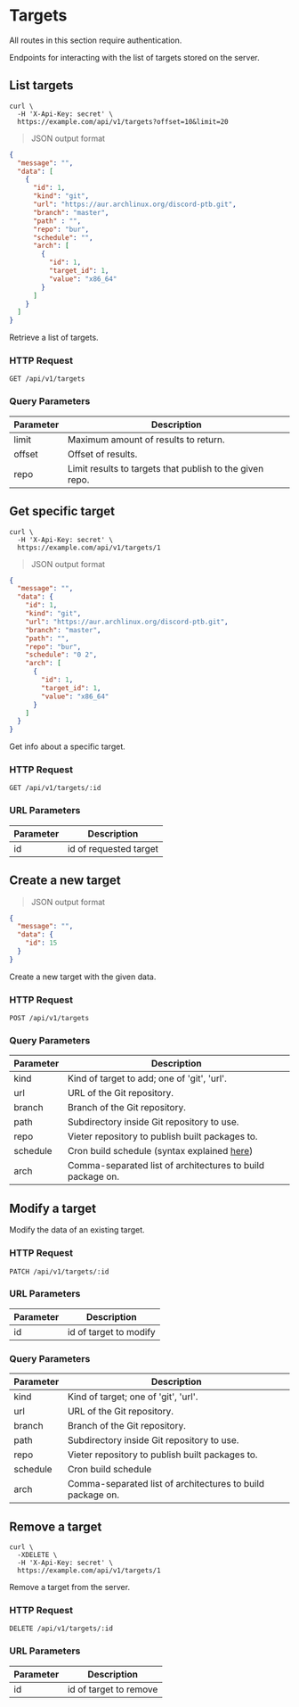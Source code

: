 # Targets

<aside class="notice">

All routes in this section require authentication.

</aside>

Endpoints for interacting with the list of targets stored on the server.

## List targets

```shell
curl \
  -H 'X-Api-Key: secret' \
  https://example.com/api/v1/targets?offset=10&limit=20
```

> JSON output format

```json
{
  "message": "",
  "data": [
    {
      "id": 1,
      "kind": "git",
      "url": "https://aur.archlinux.org/discord-ptb.git",
      "branch": "master",
      "path" : "",
      "repo": "bur",
      "schedule": "",
      "arch": [
        {
          "id": 1,
          "target_id": 1,
          "value": "x86_64"
        }
      ]
    }
  ]
}
```

Retrieve a list of targets.

### HTTP Request

`GET /api/v1/targets`

### Query Parameters

Parameter | Description
--------- | -----------
limit | Maximum amount of results to return.
offset | Offset of results.
repo | Limit results to targets that publish to the given repo.

## Get specific target

```shell
curl \
  -H 'X-Api-Key: secret' \
  https://example.com/api/v1/targets/1
```

> JSON output format

```json
{
  "message": "",
  "data": {
    "id": 1,
    "kind": "git",
    "url": "https://aur.archlinux.org/discord-ptb.git",
    "branch": "master",
    "path": "",
    "repo": "bur",
    "schedule": "0 2",
    "arch": [
      {
        "id": 1,
        "target_id": 1,
        "value": "x86_64"
      }
    ]
  }
}
```

Get info about a specific target.

### HTTP Request

`GET /api/v1/targets/:id`

### URL Parameters

Parameter | Description
--------- | -----------
id | id of requested target

## Create a new target

> JSON output format

```json
{
  "message": "",
  "data": {
    "id": 15
  }
}
```

Create a new target with the given data.

### HTTP Request

`POST /api/v1/targets`

### Query Parameters

Parameter | Description
--------- | -----------
kind | Kind of target to add; one of 'git', 'url'.
url | URL of the Git repository.
branch | Branch of the Git repository.
path | Subdirectory inside Git repository to use.
repo | Vieter repository to publish built packages to.
schedule | Cron build schedule (syntax explained [here](https://rustybever.be/docs/vieter/usage/builds/schedule/))
arch | Comma-separated list of architectures to build package on.

## Modify a target

Modify the data of an existing target.

### HTTP Request

`PATCH /api/v1/targets/:id`

### URL Parameters

Parameter | Description
--------- | -----------
id | id of target to modify

### Query Parameters

Parameter | Description
--------- | -----------
kind | Kind of target; one of 'git', 'url'.
url | URL of the Git repository.
branch | Branch of the Git repository.
path | Subdirectory inside Git repository to use.
repo | Vieter repository to publish built packages to.
schedule | Cron build schedule
arch | Comma-separated list of architectures to build package on.

## Remove a target

```shell
curl \
  -XDELETE \
  -H 'X-Api-Key: secret' \
  https://example.com/api/v1/targets/1
```

Remove a target from the server.

### HTTP Request

`DELETE /api/v1/targets/:id`

### URL Parameters

Parameter | Description
--------- | -----------
id | id of target to remove

